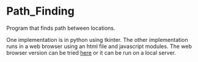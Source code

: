# Path_Finding
Program that finds path between locations.

One implementation is in python using tkinter.
The other implementation runs in a web browser using an html file and javascript modules.
The web browser version can be tried [here](https://vaiok.github.io/Path_Finding/js/) or it can be run on a local server.
